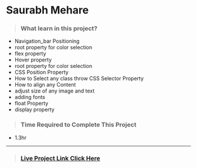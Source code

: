 #  **Saurabh Mehare**

>### What learn in this project?
- Navigation_bar Positioning
- root property for color selection
- flex property
- Hover property 
- root property for color selection
- CSS Position Property
- How to Select any class throw CSS   Selector Property
- How to align any Content 
- adjust size of any image and text
- adding fonts 
- float Property 
- display property 

>### Time Required to Complete This Project
- 1.3hr 


---
>### [Live Project Link Click Here ](https://project-6-monstera.netlify.app)
